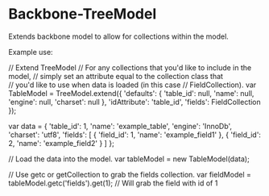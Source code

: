 Backbone-TreeModel
==================

Extends backbone model to allow for collections within the model.

Example use:

// Extend TreeModel
// For any collections that you'd like to include in the model,
// simply set an attribute equal to the collection class that  
// you'd like to use when data is loaded (in this case
// FieldCollection).
var TableModel = TreeModel.extend({
  'defaults': {
		'table_id': null,
		'name': null,
		'engine': null,
		'charset': null
	},
	'idAttribute': 'table_id',
	'fields': FieldCollection
});

var data = {
	'table_id': 1,
	'name': 'example_table',
	'engine': 'InnoDb',
	'charset': 'utf8',
	'fields': [
		{
			'field_id': 1,
			'name': 'example_field1'
		},
		{
			'field_id': 2,
			'name': 'example_field2'
		}
	]
};

// Load the data into the model.
var tableModel = new TableModel(data);

// Use getc or getCollection to grab the fields collection.
var fieldModel = tableModel.getc('fields').get(1); // Will grab the field with id of 1
